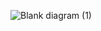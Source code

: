 ![Blank diagram (1)](https://github.com/user-attachments/assets/1f61fa1d-2de2-4597-958a-5ee3b0d8ec82)
